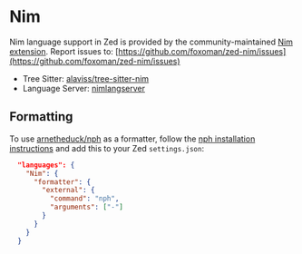 # Nim

Nim language support in Zed is provided by the community-maintained [Nim extension](https://github.com/foxoman/zed-nim).
Report issues to: [https://github.com/foxoman/zed-nim/issues](https://github.com/foxoman/zed-nim/issues)

- Tree Sitter: [alaviss/tree-sitter-nim](https://github.com/alaviss/tree-sitter-nim)
- Language Server: [nimlangserver](https://github.com/nim-lang/langserver)

## Formatting

To use [arnetheduck/nph](https://github.com/arnetheduck/nph) as a formatter, follow the [nph installation instructions](https://github.com/arnetheduck/nph?tab=readme-ov-file#installation) and add this to your Zed `settings.json`:

```json
  "languages": {
    "Nim": {
      "formatter": {
        "external": {
          "command": "nph",
          "arguments": ["-"]
        }
      }
    }
  }
```
